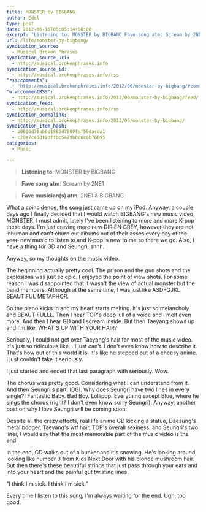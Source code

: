 ```yaml
---
title: MONSTER by BIGBANG
author: Edel
type: post
date: 2012-06-15T05:05:14+00:00
excerpt: 'Listening to: MONSTER by BIGBANG Fave song atm: Scream by 2NE1 Fave musician(s) atm: 2NE1 &amp; BIGBANG What a coincidence, the song just came up on my iPod. Anyway, a couple days ago I finally decided that I would watch BIGBANG&rsquo;s new music video, MONSTER. I must admit, lately I&rsquo;ve been listening to more and [...]'
url: /life/monster-by-bigbang/
syndication_source:
  - Musical Broken Phrases
syndication_source_uri:
  - http://musical.brokenphrases.info
syndication_source_id:
  - http://musical.brokenphrases.info/rss
"rss:comments":
  - 'http://musical.brokenphrases.info/2012/06/monster-by-bigbang/#comments'
"wfw:commentRSS":
  - http://musical.brokenphrases.info/2012/06/monster-by-bigbang/feed/
syndication_feed:
  - http://musical.brokenphrases.info/rss
syndication_permalink:
  - http://musical.brokenphrases.info/2012/06/monster-by-bigbang/
syndication_item_hash:
  - b8006d75ab6d1885d7800faf59dacda1
  - c20e7c46df2dffbc5479b086c6b76895
categories:
  - Music

---
```

> **Listening to**: MONSTER by BIGBANG
  
> **Fave song atm**: Scream by 2NE1
  
> **Fave musician(s) atm**: 2NE1 & BIGBANG 

What a coincidence, the song just came up on my iPod. Anyway, a couple days ago I finally decided that I would watch BIGBANG's new music video, MONSTER. I must admit, lately I've been listening to more and more K-pop these days. I'm just craving <strike>more new DIR EN GREY, however they are not inhuman and can't churn out albums out of their asses every day of the year.</strike> new music to listen to and K-pop is new to me so there we go. Also, I have a thing for GD and Seungri, shhh.

Anyway, so my thoughts on the music video.

The beginning actually pretty cool. The prison and the gun shots and the explosions was just so epic. I enjoyed the point of view shots. For some reason I was disappointed that it wasn't the view of actual monster but the band members. Although at the same time, I was just like ASDFGJKL BEAUTIFUL METAPHOR.

So the piano kicks in and my heart starts melting. It's just so melancholy and BEAUTIFULLL. Then I hear TOP's deep lull of a voice and I melt even more. And then I hear GD and I scream inside. But then Taeyang shows up and I'm like, WHAT'S UP WITH YOUR HAIR?

Seriously, I could not get over Taeyang's hair for most of the music video. It's just so ridiculous like&#8230; I just can't. I don't even know how to describe it. That's how out of this world it is. It's like he stepped out of a cheesy anime. I just couldn't take it seriously.

I just started and ended that last paragraph with seriously. Wow.

The chorus was pretty good. Considering what I can understand from it. And then Seungri's part. IDGI. Why does Seungri have two lines in every single?! Fantastic Baby. Bad Boy. Lollipop. Everything except Blue, where he sings the chorus (right? I don't even know sorry Seungri). Anyway, another post on why I love Seungri will be coming soon.

Despite all the crazy effects, real life anime GD kicking a statue, Daesung's metal booger, Taeyang's wtf hair, TOP's overall sexiness, and Seungri's two liner, I would say that the most memorable part of the music video is the end.

In the end, GD walks out of a bunker and it's snowing. He's looking around, looking like number 3 from Kids Next Door with his blonde mushroom hair. But then there's these beautiful strings that just pass through your ears and into your heart and the painful gut twisting lines.

"I think I'm sick. I think I'm sick."

Every time I listen to this song, I'm always waiting for the end. Ugh, too good.


